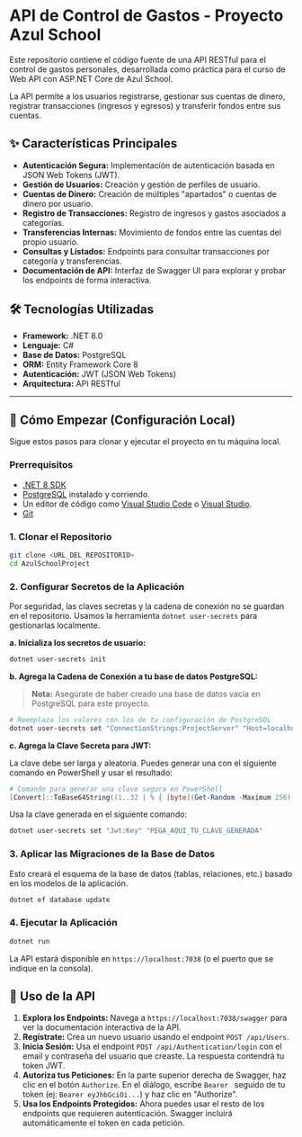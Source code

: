 # API de Control de Gastos - Proyecto Azul School

Este repositorio contiene el código fuente de una API RESTful para el control de gastos personales, desarrollada como práctica para el curso de Web API con ASP.NET Core de Azul School.

La API permite a los usuarios registrarse, gestionar sus cuentas de dinero, registrar transacciones (ingresos y egresos) y transferir fondos entre sus cuentas.

## ✨ Características Principales

- **Autenticación Segura:** Implementación de autenticación basada en JSON Web Tokens (JWT).
- **Gestión de Usuarios:** Creación y gestión de perfiles de usuario.
- **Cuentas de Dinero:** Creación de múltiples "apartados" o cuentas de dinero por usuario.
- **Registro de Transacciones:** Registro de ingresos y gastos asociados a categorías.
- **Transferencias Internas:** Movimiento de fondos entre las cuentas del propio usuario.
- **Consultas y Listados:** Endpoints para consultar transacciones por categoría y transferencias.
- **Documentación de API:** Interfaz de Swagger UI para explorar y probar los endpoints de forma interactiva.

## 🛠️ Tecnologías Utilizadas

- **Framework:** .NET 8.0
- **Lenguaje:** C#
- **Base de Datos:** PostgreSQL
- **ORM:** Entity Framework Core 8
- **Autenticación:** JWT (JSON Web Tokens)
- **Arquitectura:** API RESTful

---

## 🚀 Cómo Empezar (Configuración Local)

Sigue estos pasos para clonar y ejecutar el proyecto en tu máquina local.

### Prerrequisitos

- [.NET 8 SDK](https://dotnet.microsoft.com/download/dotnet/8.0)
- [PostgreSQL](https://www.postgresql.org/download/) instalado y corriendo.
- Un editor de código como [Visual Studio Code](https://code.visualstudio.com/) o [Visual Studio](https://visualstudio.microsoft.com/).
- [Git](https://git-scm.com/downloads)

### 1. Clonar el Repositorio

```bash
git clone <URL_DEL_REPOSITORIO>
cd AzulSchoolProject
```

### 2. Configurar Secretos de la Aplicación

Por seguridad, las claves secretas y la cadena de conexión no se guardan en el repositorio. Usamos la herramienta `dotnet user-secrets` para gestionarlas localmente.

**a. Inicializa los secretos de usuario:**

```bash
dotnet user-secrets init
```

**b. Agrega la Cadena de Conexión a tu base de datos PostgreSQL:**

> **Nota:** Asegúrate de haber creado una base de datos vacía en PostgreSQL para este proyecto.

```bash
# Reemplaza los valores con los de tu configuración de PostgreSQL
dotnet user-secrets set "ConnectionStrings:ProjectServer" "Host=localhost;Port=5432;Database=NombreDeTuDB;Username=tu_usuario;Password=tu_contraseña"
```

**c. Agrega la Clave Secreta para JWT:**

La clave debe ser larga y aleatoria. Puedes generar una con el siguiente comando en PowerShell y usar el resultado:

```powershell
# Comando para generar una clave segura en PowerShell
[Convert]::ToBase64String((1..32 | % { [byte](Get-Random -Maximum 256) }))
```

Usa la clave generada en el siguiente comando:

```bash
dotnet user-secrets set "Jwt:Key" "PEGA_AQUI_TU_CLAVE_GENERADA"
```

### 3. Aplicar las Migraciones de la Base de Datos

Esto creará el esquema de la base de datos (tablas, relaciones, etc.) basado en los modelos de la aplicación.

```bash
dotnet ef database update
```

### 4. Ejecutar la Aplicación

```bash
dotnet run
```

La API estará disponible en `https://localhost:7038` (o el puerto que se indique en la consola).

## 📖 Uso de la API

1.  **Explora los Endpoints:** Navega a `https://localhost:7038/swagger` para ver la documentación interactiva de la API.
2.  **Regístrate:** Crea un nuevo usuario usando el endpoint `POST /api/Users`.
3.  **Inicia Sesión:** Usa el endpoint `POST /api/Authentication/login` con el email y contraseña del usuario que creaste. La respuesta contendrá tu token JWT.
4.  **Autoriza tus Peticiones:** En la parte superior derecha de Swagger, haz clic en el botón `Authorize`. En el diálogo, escribe `Bearer ` seguido de tu token (ej: `Bearer eyJhbGciOi...`) y haz clic en "Authorize".
5.  **Usa los Endpoints Protegidos:** Ahora puedes usar el resto de los endpoints que requieren autenticación. Swagger incluirá automáticamente el token en cada petición.